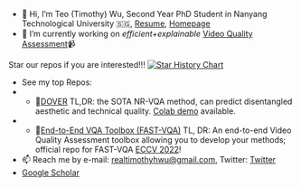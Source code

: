 - 👋 Hi, I’m Teo (Timothy) Wu, Second Year PhD Student in Nanyang Technological University 🇸🇬, [Resume](https://github.com/teowu/teowu/blob/master/Resume.pdf), [Homepage](https://teowu.github.io)
- 🌱 I’m currently working on *efficient+explainable* [Video Quality Assessment](https://github.com/QualityAssessment)📹

Star our repos if you are interested!!!
[![Star History Chart](https://api.star-history.com/svg?repos=QualityAssessment/DOVER,QualityAssessment/FAST-VQA-and-FasterVQA&type=Timeline)](https://star-history.com/#QualityAssessment/DOVER&QualityAssessment/FAST-VQA-and-FasterVQA&Timeline)

- See my top Repos:
- - 🥇[DOVER](https://qualityassessment.github.io/DOVER) TL,DR: the SOTA NR-VQA method, can predict disentangled aesthetic and technical quality. [Colab demo](https://colab.research.google.com/github/taskswithcode/DOVER/blob/master/TWCDOVER.ipynb) available.
- - 🧰[End-to-End VQA Toolbox (FAST-VQA)](https://qualityassessment.github.io/FAST-VQA-and-FasterVQA) TL, DR: An end-to-end Video Quality Assessment toolbox allowing you to develop your methods; official repo for FAST-VQA [ECCV 2022](https://www.ecva.net/papers/eccv_2022/papers_ECCV/papers/136660528.pdf)!
- 📫 Reach me by e-mail: realtimothyhwu@gmail.com, Twitter: [Twitter](https://twitter.com/HaoningTimothy)
- [Google Scholar](https://scholar.google.com.hk/citations?user=wth-VbMAAAAJ&hl=en-US)


<!---
teowu/teowu is a ✨ special ✨ repository because its `README.md` (this file) appears on your GitHub profile.
You can click the Preview link to take a look at your changes.
--->
